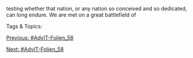 testing whether that nation, or any nation 
so conceived and so 
dedicated, can long 
endure. We are met on 
a great battlefield of 

   Tags & Topics:
   

[Previous: #AdvIT-Folien_58](AdvIT-Folien_58.md)

[Next: #AdvIT-Folien_58](AdvIT-Folien_58.md)